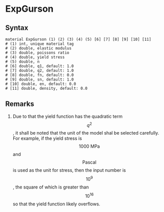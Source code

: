 # ExpGurson

## Syntax

```
material ExpGurson (1) (2) (3) (4) (5) [6] [7] [8] [9] [10] [11]
# (1) int, unique material tag
# (2) double, elastic modulus
# (3) double, poissons ratio
# (4) double, yield stress
# (5) double, n
# [6] double, q1, default: 1.0
# [7] double, q2, default: 1.0
# [8] double, fn, default: 0.0
# [9] double, sn, default: 1.0
# [10] double, en, default: 0.0
# [11] double, density, default: 0.0
```

## Remarks

1. Due to that the yield function has the quadratic term $$q^2$$, it shall be noted that the unit of the model shal be
   selected carefully. For example, if the yield stress is $$1000~\mathrm{MPa}$$ and $$\mathrm{Pascal}$$ is used as the
   unit for stress, then the input number is $$10^9$$, the square of which is greater than $$10^{16}$$ so that the yield
   function likely overflows.
